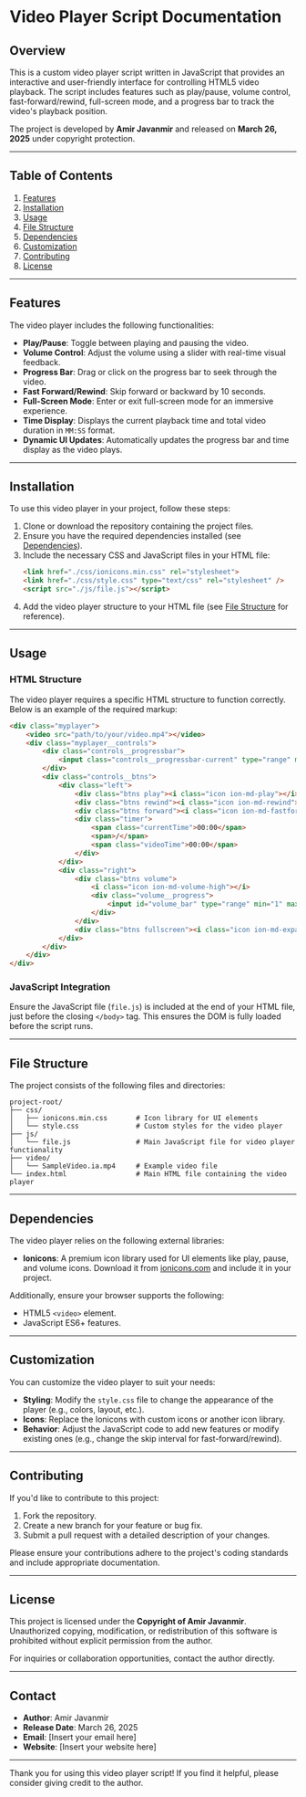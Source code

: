 # Video Player Script Documentation

## Overview
This is a custom video player script written in JavaScript that provides an interactive and user-friendly interface for controlling HTML5 video playback. The script includes features such as play/pause, volume control, fast-forward/rewind, full-screen mode, and a progress bar to track the video's playback position.

The project is developed by **Amir Javanmir** and released on **March 26, 2025** under copyright protection.

---

## Table of Contents
1. [Features](#features)
2. [Installation](#installation)
3. [Usage](#usage)
4. [File Structure](#file-structure)
5. [Dependencies](#dependencies)
6. [Customization](#customization)
7. [Contributing](#contributing)
8. [License](#license)

---

## Features
The video player includes the following functionalities:
- **Play/Pause**: Toggle between playing and pausing the video.
- **Volume Control**: Adjust the volume using a slider with real-time visual feedback.
- **Progress Bar**: Drag or click on the progress bar to seek through the video.
- **Fast Forward/Rewind**: Skip forward or backward by 10 seconds.
- **Full-Screen Mode**: Enter or exit full-screen mode for an immersive experience.
- **Time Display**: Displays the current playback time and total video duration in `MM:SS` format.
- **Dynamic UI Updates**: Automatically updates the progress bar and time display as the video plays.

---

## Installation
To use this video player in your project, follow these steps:

1. Clone or download the repository containing the project files.
2. Ensure you have the required dependencies installed (see [Dependencies](#dependencies)).
3. Include the necessary CSS and JavaScript files in your HTML file:
   ```html
   <link href="./css/ionicons.min.css" rel="stylesheet">
   <link href="./css/style.css" type="text/css" rel="stylesheet" />
   <script src="./js/file.js"></script>
   ```
4. Add the video player structure to your HTML file (see [File Structure](#file-structure) for reference).

---

## Usage
### HTML Structure
The video player requires a specific HTML structure to function correctly. Below is an example of the required markup:

```html
<div class="myplayer">
    <video src="path/to/your/video.mp4"></video>
    <div class="myplayer__controls">
        <div class="controls__progressbar">
            <input class="controls__progressbar-current" type="range" min="1" max="100" step="1" value="0">
        </div>
        <div class="controls__btns">
            <div class="left">
                <div class="btns play"><i class="icon ion-md-play"></i></div>
                <div class="btns rewind"><i class="icon ion-md-rewind"></i></div>
                <div class="btns forward"><i class="icon ion-md-fastforward"></i></div>
                <div class="timer">
                    <span class="currentTime">00:00</span>
                    <span>/</span>
                    <span class="videoTime">00:00</span>
                </div>
            </div>
            <div class="right">
                <div class="btns volume">
                    <i class="icon ion-md-volume-high"></i>
                    <div class="volume__progress">
                        <input id="volume_bar" type="range" min="1" max="100" step="1" value="50">
                    </div>
                </div>
                <div class="btns fullscreen"><i class="icon ion-md-expand"></i></div>
            </div>
        </div>
    </div>
</div>
```

### JavaScript Integration
Ensure the JavaScript file (`file.js`) is included at the end of your HTML file, just before the closing `</body>` tag. This ensures the DOM is fully loaded before the script runs.

---

## File Structure
The project consists of the following files and directories:

```
project-root/
├── css/
│   ├── ionicons.min.css       # Icon library for UI elements
│   └── style.css              # Custom styles for the video player
├── js/
│   └── file.js                # Main JavaScript file for video player functionality
├── video/
│   └── SampleVideo.ia.mp4     # Example video file
└── index.html                 # Main HTML file containing the video player
```

---

## Dependencies
The video player relies on the following external libraries:
- **Ionicons**: A premium icon library used for UI elements like play, pause, and volume icons. Download it from [ionicons.com](https://ionicons.com/) and include it in your project.

Additionally, ensure your browser supports the following:
- HTML5 `<video>` element.
- JavaScript ES6+ features.

---

## Customization
You can customize the video player to suit your needs:
- **Styling**: Modify the `style.css` file to change the appearance of the player (e.g., colors, layout, etc.).
- **Icons**: Replace the Ionicons with custom icons or another icon library.
- **Behavior**: Adjust the JavaScript code to add new features or modify existing ones (e.g., change the skip interval for fast-forward/rewind).

---

## Contributing
If you'd like to contribute to this project:
1. Fork the repository.
2. Create a new branch for your feature or bug fix.
3. Submit a pull request with a detailed description of your changes.

Please ensure your contributions adhere to the project's coding standards and include appropriate documentation.

---

## License
This project is licensed under the **Copyright of Amir Javanmir**. Unauthorized copying, modification, or redistribution of this software is prohibited without explicit permission from the author.

For inquiries or collaboration opportunities, contact the author directly.

---

## Contact
- **Author**: Amir Javanmir
- **Release Date**: March 26, 2025
- **Email**: [Insert your email here]
- **Website**: [Insert your website here]

---

Thank you for using this video player script! If you find it helpful, please consider giving credit to the author.
